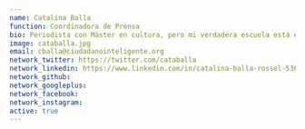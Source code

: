 ```yaml
---
name: Catalina Balla
function: Coordinadora de Prensa
bio: Periodista con Máster en cultura, pero mi verdadera escuela está en los viajes. Mochilera, amante de las redes y el trabajo en equipo. 
image: cataballa.jpg
email: cballa@ciudadanointeligente.org
network_twitter: https://twitter.com/cataballa
network_linkedin: https://www.linkedin.com/in/catalina-balla-rossel-53620434?trk=nav_responsive_tab_profile_pic
network_github:
network_googleplus:
network_facebook:
network_instagram:
active: true
---
```

